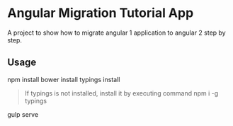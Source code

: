 # Angular Migration Tutorial App
A project to show how to migrate angular 1 application to  angular 2 step by step.

## Usage
npm install
bower install
typings install
> If typings is not installed, install it by executing command npm i -g typings

gulp serve